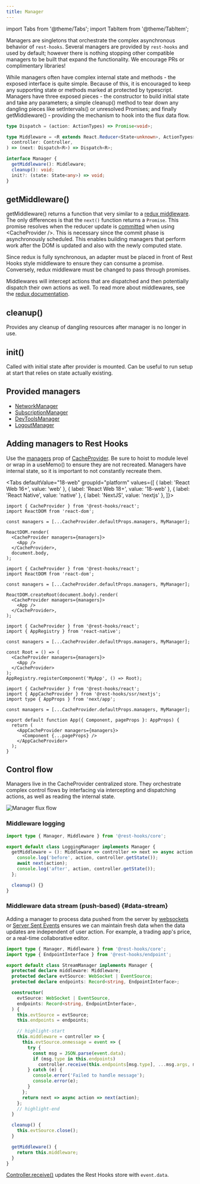 ```yaml
---
title: Manager
---
```


import Tabs from '@theme/Tabs';
import TabItem from '@theme/TabItem';

<head>
  <title>Manager - Powerful middlewares with global store knowledge</title>
  <meta name="docsearch:pagerank" content="20"/>
</head>

Managers are singletons that orchestrate the complex asynchronous behavior of `rest-hooks`.
Several managers are provided by `rest-hooks` and used by default; however there is nothing
stopping other compatible managers to be built that expand the functionality. We encourage
PRs or complimentary libraries!

While managers often have complex internal state and methods - the exposed interface is quite simple.
Because of this, it is encouraged to keep any supporting state or methods marked at protected by
typescript. Managers have three exposed pieces - the constructor to build initial state and
take any parameters; a simple cleanup() method to tear down any dangling pieces like setIntervals()
or unresolved Promises; and finally getMiddleware() - providing the mechanism to hook into
the flux data flow.

```typescript
type Dispatch = (action: ActionTypes) => Promise<void>;

type Middleware = <R extends React.Reducer<State<unknown>, ActionTypes>>(
  controller: Controller,
) => (next: Dispatch<R>) => Dispatch<R>;

interface Manager {
  getMiddleware(): Middleware;
  cleanup(): void;
  init?: (state: State<any>) => void;
}
```

## getMiddleware()

getMiddleware() returns a function that very similar to a [redux middleware](https://redux.js.org/advanced/middleware).
The only differences is that the `next()` function returns a `Promise`. This promise resolves when the reducer update is
[committed](https://indepth.dev/inside-fiber-in-depth-overview-of-the-new-reconciliation-algorithm-in-react/#general-algorithm)
when using <CacheProvider /\>. This is necessary since the commit phase is asynchronously scheduled. This enables building
managers that perform work after the DOM is updated and also with the newly computed state.

Since redux is fully synchronous, an adapter must be placed in front of Rest Hooks style middleware to
ensure they can consume a promise. Conversely, redux middleware must be changed to pass through promises.

Middlewares will intercept actions that are dispatched and then potentially dispatch their own actions as well.
To read more about middlewares, see the [redux documentation](https://redux.js.org/advanced/middleware).

## cleanup()

Provides any cleanup of dangling resources after manager is no longer in use.

## init()

Called with initial state after provider is mounted. Can be useful to run setup at start that
relies on state actually existing.

## Provided managers

- [NetworkManager](./NetworkManager.md)
- [SubscriptionManager](./SubscriptionManager.md)
- [DevToolsManager](./DevToolsManager.md)
- [LogoutManager](./LogoutManager.md)

## Adding managers to Rest Hooks

Use the [managers](./CacheProvider.md#managers) prop of [CacheProvider](./CacheProvider.md). Be
sure to hoist to module level or wrap in a useMemo() to ensure they are not recreated. Managers
have internal state, so it is important to not constantly recreate them.

<Tabs
defaultValue="18-web"
groupId="platform"
values={[
{ label: 'React Web 16+', value: 'web' },
{ label: 'React Web 18+', value: '18-web' },
{ label: 'React Native', value: 'native' },
{ label: 'NextJS', value: 'nextjs' },
]}>
<TabItem value="web">

```tsx title="/index.tsx"
import { CacheProvider } from '@rest-hooks/react';
import ReactDOM from 'react-dom';

const managers = [...CacheProvider.defaultProps.managers, MyManager];

ReactDOM.render(
  <CacheProvider managers={managers}>
    <App />
  </CacheProvider>,
  document.body,
);
```

</TabItem>

<TabItem value="18-web">

```tsx title="/index.tsx"
import { CacheProvider } from '@rest-hooks/react';
import ReactDOM from 'react-dom';

const managers = [...CacheProvider.defaultProps.managers, MyManager];

ReactDOM.createRoot(document.body).render(
  <CacheProvider managers={managers}>
    <App />
  </CacheProvider>,
);
```

</TabItem>

<TabItem value="native">

```tsx title="/index.tsx"
import { CacheProvider } from '@rest-hooks/react';
import { AppRegistry } from 'react-native';

const managers = [...CacheProvider.defaultProps.managers, MyManager];

const Root = () => (
  <CacheProvider managers={managers}>
    <App />
  </CacheProvider>
);
AppRegistry.registerComponent('MyApp', () => Root);
```

</TabItem>

<TabItem value="nextjs">

```tsx title="pages/_app.tsx"
import { CacheProvider } from '@rest-hooks/react';
import { AppCacheProvider } from '@rest-hooks/ssr/nextjs';
import type { AppProps } from 'next/app';

const managers = [...CacheProvider.defaultProps.managers, MyManager];

export default function App({ Component, pageProps }: AppProps) {
  return (
    <AppCacheProvider managers={managers}>
      <Component {...pageProps} />
    </AppCacheProvider>
  );
}
```

</TabItem>
</Tabs>

## Control flow

Managers live in the CacheProvider centralized store. They orchestrate complex control flows by interfacing
via intercepting and dispatching actions, as well as reading the internal state.

![Manager flux flow](/img/managers.png)

### Middleware logging

```typescript
import type { Manager, Middleware } from '@rest-hooks/core';

export default class LoggingManager implements Manager {
  getMiddleware = (): Middleware => controller => next => async action => {
    console.log('before', action, controller.getState());
    await next(action);
    console.log('after', action, controller.getState());
  };

  cleanup() {}
}
```

### Middleware data stream (push-based) {#data-stream}

Adding a manager to process data pushed from the server by [websockets](https://developer.mozilla.org/en-US/docs/Web/API/WebSockets_API)
or [Server Sent Events](https://developer.mozilla.org/en-US/docs/Web/API/Server-sent_events) ensures
we can maintain fresh data when the data updates are independent of user action. For example, a trading app's
price, or a real-time collaborative editor.

```typescript
import type { Manager, Middleware } from '@rest-hooks/core';
import type { EndpointInterface } from '@rest-hooks/endpoint';

export default class StreamManager implements Manager {
  protected declare middleware: Middleware;
  protected declare evtSource: WebSocket | EventSource;
  protected declare endpoints: Record<string, EndpointInterface>;

  constructor(
    evtSource: WebSocket | EventSource,
    endpoints: Record<string, EndpointInterface>,
  ) {
    this.evtSource = evtSource;
    this.endpoints = endpoints;

    // highlight-start
    this.middleware = controller => {
      this.evtSource.onmessage = event => {
        try {
          const msg = JSON.parse(event.data);
          if (msg.type in this.endpoints)
            controller.receive(this.endpoints[msg.type], ...msg.args, msg.data);
        } catch (e) {
          console.error('Failed to handle message');
          console.error(e);
        }
      };
      return next => async action => next(action);
    };
    // highlight-end
  }

  cleanup() {
    this.evtSource.close();
  }

  getMiddleware() {
    return this.middleware;
  }
}
```

[Controller.receive()](./Controller.md#receive) updates the Rest Hooks store
with `event.data`.
